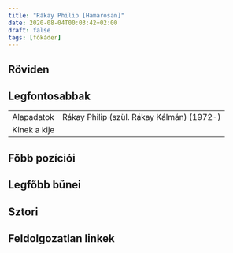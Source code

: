 ```yaml
---
title: "Rákay Philip [Hamarosan]"
date: 2020-08-04T00:03:42+02:00
draft: false
tags: [főkáder]
---
```


## Röviden



## Legfontosabbak

|                           |                                                                    |
| :---                      | :----                                                              |
| Alapadatok                | Rákay Philip  (szül. Rákay Kálmán) (1972-)                         | 
| Kinek a kije              |                                                                    |

## Főbb pozíciói


## Legfőbb bűnei



## Sztori

## Feldolgozatlan linkek
